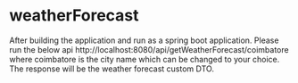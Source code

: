 # weatherForecast
After building the application and run as a spring boot application. 
Please run the below api http://localhost:8080/api/getWeatherForecast/coimbatore  where coimbatore is the city name which can be changed to your choice. 
The response will be the weather forecast custom DTO. 
